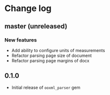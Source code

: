 # Change log

## master (unreleased)
### New features
* Add ability to configure units of measurements
* Refactor parsing page size of document
* Refactor parsing page margins of docx

## 0.1.0
* Initial release of `ooxml_parser` gem